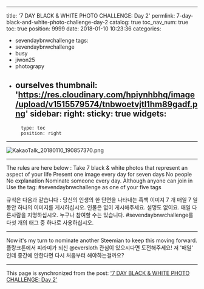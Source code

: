 
---
title: '7 DAY BLACK & WHITE PHOTO CHALLENGE: Day 2'
permlink: 7-day-black-and-white-photo-challenge-day-2
catalog: true
toc_nav_num: true
toc: true
position: 9999
date: 2018-01-10 10:23:36
categories:
- sevendaybnwchallenge
tags:
- sevendaybnwchallenge
- busy
- jiwon25
- photograpy
- ourselves
thumbnail: 'https://res.cloudinary.com/hpiynhbhq/image/upload/v1515579574/tnbwoetvjtl1hm89gadf.png'
sidebar:
    right:
        sticky: true
widgets:
    -
        type: toc
        position: right
---


![KakaoTalk_20180110_190857370.png](https://res.cloudinary.com/hpiynhbhq/image/upload/v1515579574/tnbwoetvjtl1hm89gadf.png)

---------------------

The rules are here below :
Take 7 black & white photos that represent an aspect of your life
Present one image every day for seven days
No people
No explanation
Nominate someone every day. Although anyone can join in
Use the tag: #sevendaybnwchallenge as one of your five tags

규칙은 다음과 같습니다 :
당신의 인생의 한 단면을 나타내는 흑백 이미지 7 개
매일 7 일동안 하나의 이미지를 게시하십시오.
인물은 없이 게시해주세요.
설명도 없이요.
매일 다른사람을 지명하십시오.
누구나 참여할 수는 있습니다.
#sevendaybnwchallenge를 다섯 개의 태그 중 하나로 사용하십시오.

---------------------
Now it's my turn to nominate another Steemian to keep this moving forward.
플랑크톤에서 피라미가 되신 @eversloth 관심이 있으시다면 도전해주세요!
저 '매일' 인데 중간에 안한다면 다시 처음부터 해야하는걸까요?

- - -

This page is synchronized from the post: ['7 DAY BLACK & WHITE PHOTO CHALLENGE: Day 2'](https://steemit.com/@jacobyu/7-day-black-and-white-photo-challenge-day-2)
